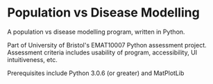 # Population vs Disease Modelling

A population vs disease modelling program, written in Python.

Part of University of Bristol's EMAT10007 Python assessment project. Assessment criteria includes usability of program, accessibility, UI intuitiveness, etc.

Prerequisites include Python 3.0.6 (or greater) and MatPlotLib
